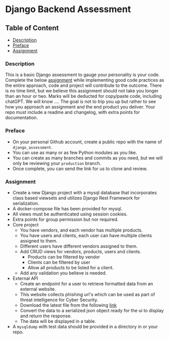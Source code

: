 # Django Backend Assessment

## Table of Content
- [Description](#description)
- [Preface](#preface)
- [Assignment](#assignment)

### Description
This is a basic Django assessment to gauge your personality is your code.
Complete the below [assignment](#assignment) while implementing good code practices as the entire approach, code and project will contribute to the outcome.
There is no time limit, but we believe this assignment should not take you longer than an hour or two.
Marks will be deducted for copy/paste code, including chatGPT. We will know ....
The goal is not to trip you up but rather to see how you approach an assignment and the end product you deliver.
Your repo must include a readme and changelog, with extra points for documentation.

### Preface
- On your personal Github account, create a public repo with the name of `django_assessment`.
- You can use as many or as few Python modules as you like.
- You can create as many branches and commits as you need, but we will only be reviewing your `production` branch.
- Once complete, you can send the link for us to clone and review.

### Assignment
- Create a new Django project with a mysql database that incorporates class based viewsets and utilizes Django Rest Framework for serialization.
- A docker-compose file has been provided for mysql.
- All views must be authenticated using session cookies.
- Extra points for group permission but nor required.
- Core project
    + You have vendors, and each vendor has multiple products.
    + You have users and clients, each user can have multiple clients assigned to them.
    + Different users have different vendors assigned to them.
    + Add CRUD views for vendors, products, users and clients.
        - Products can be filtered by vendor
        - Clients can be filtered by user
        - Allow all products to be listed for a client.
    + Add any validation you believe is needed.
- External API
    + Create an endpoint for a user to retrieve formatted data from an external website.
    + This website collects phishing url's which can be used as part of threat intelligence for Cyber Security.
    + Download the latest file from the following [link](http://data.phishtank.com/data/online-valid.csv)
    + Convert the data to a serialized json object ready for the ui to display and return the response.
    + The data will be displayed in a table.
- A `mysqldump` with test data should be provided in a directory in or your repo.
